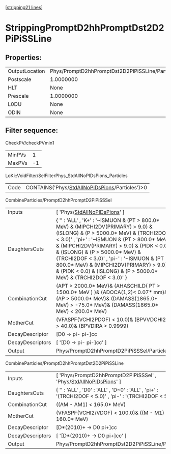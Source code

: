 [[stripping21 lines]](./stripping21-index)

# StrippingPromptD2hhPromptDst2D2PiPiSSLine

## Properties:

|                |                                                 |
|----------------|-------------------------------------------------|
| OutputLocation | Phys/PromptD2hhPromptDst2D2PiPiSSLine/Particles |
| Postscale      | 1.0000000                                       |
| HLT            | None                                            |
| Prescale       | 1.0000000                                       |
| L0DU           | None                                            |
| ODIN           | None                                            |

## Filter sequence:

CheckPV/checkPVmin1

|        |     |
|--------|-----|
| MinPVs | 1   |
| MaxPVs | -1  |

LoKi::VoidFilter/SelFilterPhys_StdAllNoPIDsPions_Particles

|      |                                                                                                    |
|------|----------------------------------------------------------------------------------------------------|
| Code | CONTAINS('Phys/[StdAllNoPIDsPions](./stripping21-commonparticles-stdallnopidspions)/Particles')\>0 |

CombineParticles/PromptD2hhPromptD2PiPiSSSel

|                  |                                                                                                                                                                                                                                                                                                                                                                                                                                         |
|------------------|-----------------------------------------------------------------------------------------------------------------------------------------------------------------------------------------------------------------------------------------------------------------------------------------------------------------------------------------------------------------------------------------------------------------------------------------|
| Inputs           | [ 'Phys/[StdAllNoPIDsPions](./stripping21-commonparticles-stdallnopidspions)' ]                                                                                                                                                                                                                                                                                                                                                       |
| DaughtersCuts    | { '' : 'ALL' , 'K+' : '~ISMUON & (PT \> 800.0\* MeV) & (MIPCHI2DV(PRIMARY) \> 9.0) & (ISLONG) & (P \> 5000.0\* MeV) & (TRCHI2DOF \< 3.0)' , 'pi+' : '~ISMUON & (PT \> 800.0\* MeV) & (MIPCHI2DV(PRIMARY) \> 9.0) & (PIDK \< 0.0) & (ISLONG) & (P \> 5000.0\* MeV) & (TRCHI2DOF \< 3.0)' , 'pi-' : '~ISMUON & (PT \> 800.0\* MeV) & (MIPCHI2DV(PRIMARY) \> 9.0) & (PIDK \< 0.0) & (ISLONG) & (P \> 5000.0\* MeV) & (TRCHI2DOF \< 3.0)' } |
| CombinationCut   | (APT \> 2000.0\* MeV)& (AHASCHILD( PT \> 1500.0\* MeV ) )& (ADOCA(1,2)\< 0.07\* mm)& (AP \> 5000.0\* MeV)& (DAMASS(1865.0\* MeV) \> -75.0\* MeV)& (DAMASS(1865.0\* MeV) \< 200.0\* MeV)                                                                                                                                                                                                                                                 |
| MotherCut        | (VFASPF(VCHI2PDOF) \< 10.0)& (BPVVDCHI2 \> 40.0)& (BPVDIRA \> 0.9999)                                                                                                                                                                                                                                                                                                                                                                   |
| DecayDescriptor  | [D0 -\> pi- pi-]cc                                                                                                                                                                                                                                                                                                                                                                                                                    |
| DecayDescriptors | [ '[D0 -\> pi- pi-]cc' ]                                                                                                                                                                                                                                                                                                                                                                                                            |
| Output           | Phys/PromptD2hhPromptD2PiPiSSSel/Particles                                                                                                                                                                                                                                                                                                                                                                                              |

CombineParticles/PromptD2hhPromptDst2D2PiPiSSLine

|                  |                                                                                                                        |
|------------------|------------------------------------------------------------------------------------------------------------------------|
| Inputs           | [ 'Phys/PromptD2hhPromptD2PiPiSSSel' , 'Phys/[StdAllNoPIDsPions](./stripping21-commonparticles-stdallnopidspions)' ] |
| DaughtersCuts    | { '' : 'ALL' , 'D0' : 'ALL' , 'D~0' : 'ALL' , 'pi+' : '(TRCHI2DOF \< 5.0)' , 'pi-' : '(TRCHI2DOF \< 5.0)' }            |
| CombinationCut   | ((AM - AM1) \< 165.0\* MeV)                                                                                            |
| MotherCut        | (VFASPF(VCHI2/VDOF) \< 100.0)& ((M - M1) \< 160.0\* MeV)                                                               |
| DecayDescriptor  | [D\*(2010)+ -\> D0 pi+]cc                                                                                            |
| DecayDescriptors | [ '[D\*(2010)+ -\> D0 pi+]cc' ]                                                                                    |
| Output           | Phys/PromptD2hhPromptDst2D2PiPiSSLine/Particles                                                                        |
